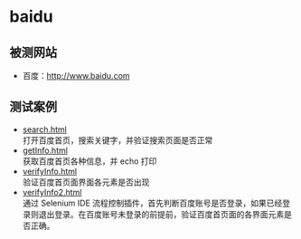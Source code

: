 # baidu

## 被测网站
- 百度：http://www.baidu.com

## 测试案例
* [search.html](search.html)  
  打开百度首页，搜索关键字，并验证搜索页面是否正常
* [getInfo.html](getInfo.html)  
  获取百度首页各种信息，并 echo 打印   
* [verifyInfo.html](verifyInfo.html)  
  验证百度首页面界面各元素是否出现   
* [verifyInfo2.html](verifyInfo.html)  
  通过 Selenium IDE 流程控制插件，首先判断百度账号是否登录，如果已经登录则退出登录。在百度账号未登录的前提前，验证百度首页面的各界面元素是否正确。   
